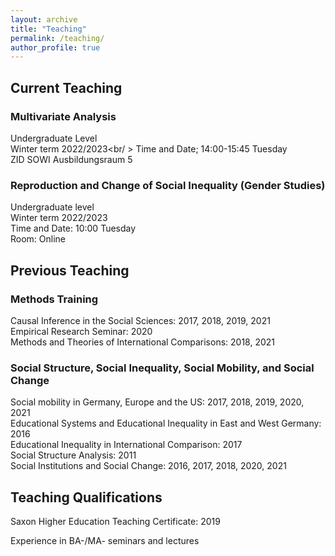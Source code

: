 ```yaml
---
layout: archive
title: "Teaching"
permalink: /teaching/
author_profile: true
---
```


## Current Teaching

### Multivariate Analysis
Undergraduate Level<br /> Winter term 2022/2023<br/ > Time and Date; 14:00-15:45 Tuesday<br/> ZID SOWI Ausbildungsraum 5

### Reproduction and Change of Social Inequality (Gender Studies)
Undergraduate level<br /> Winter term 2022/2023<br /> Time and Date: 10:00 Tuesday<br  > Room: Online



## Previous Teaching

### Methods Training

Causal Inference in the Social Sciences: 2017, 2018, 2019, 2021<br /> Empirical Research Seminar: 2020<br />Methods and Theories of International Comparisons: 2018, 2021


### Social Structure, Social Inequality, Social Mobility, and Social Change

Social mobility in Germany, Europe and the US: 2017, 2018, 2019, 2020, 2021<br />Educational Systems and Educational Inequality in East and West Germany: 2016<br /> Educational Inequality in International Comparison: 2017<br />Social Structure Analysis: 2011<br />Social Institutions and Social Change: 2016, 2017, 2018, 2020, 2021



## Teaching Qualifications

Saxon Higher Education Teaching Certificate: 2019

Experience in BA-/MA- seminars and lectures
